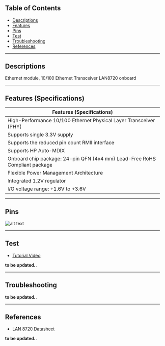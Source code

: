 #

## Table of Contents

-   [Descriptions](#descriptions)
-   [Features](#features)
-   [Pins](#pins)
-   [Test](#test-code)
-   [Troubleshooting](#troubleshooting)
-   [References](#references)

---

## Descriptions

Ethernet module, 10/100 Ethernet Transceiver LAN8720 onboard

---

## Features (Specifications)

| Features (Specifications)                                                  |
| -------------------------------------------------------------------------- |
| High-Performance 10/100 Ethernet Physical Layer Transceiver (PHY)          |
| Supports single 3.3V supply                                                |
| Supports the reduced pin count RMII interface                              |
| Supports HP Auto-MDIX                                                      |
| Onboard chip package: 24-pin QFN (4x4 mm) Lead-Free RoHS Compliant package |
| Flexible Power Management Architecture                                     |
| Integrated 1.2V regulator                                                  |
| I/O voltage range: +1.6V to +3.6V                                          |

---

## Pins

![alt text](https://bit.ly/3u3M1fa 'pinout')

---

## Test

-   [Tutorial Video](https://www.youtube.com/watch?v=ofRWScWrm0E)

**to be updated..**

---

## Troubleshooting

**to be updated..**

---

## References

-   [LAN 8720 Datasheet](http://bit.ly/LAN8720-Datasheet)

**to be updated..**
